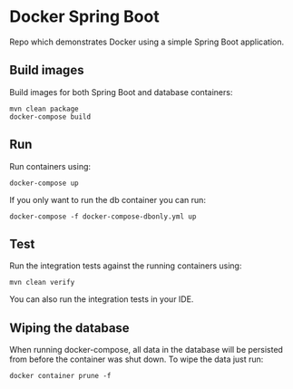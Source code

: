 # Docker Spring Boot
Repo which demonstrates Docker using a simple Spring Boot application.

## Build images
Build images for both Spring Boot and database containers:
```
mvn clean package
docker-compose build
```

## Run
Run containers using:
```
docker-compose up
```

If you only want to run the db container you can run:
```
docker-compose -f docker-compose-dbonly.yml up
```

## Test
Run the integration tests against the running containers using:
```
mvn clean verify
```

You can also run the integration tests in your IDE.

## Wiping the database
When running docker-compose, all data in the database will be persisted from before the container was shut down. To wipe the data just run:
```
docker container prune -f
```
